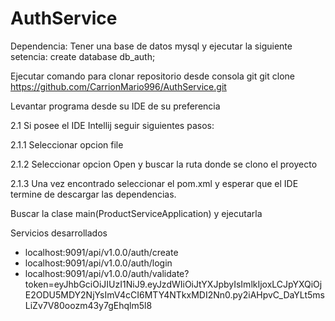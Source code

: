# AuthService
Dependencia: Tener una base de datos mysql y ejecutar la siguiente setencia:
create database db_auth;


Ejecutar comando para clonar repositorio desde consola git git clone https://github.com/CarrionMario996/AuthService.git

Levantar programa desde su IDE de su preferencia

2.1 Si posee el IDE Intellij seguir siguientes pasos:

2.1.1 Seleccionar opcion file

2.1.2 Seleccionar opcion Open y buscar la ruta donde se clono el proyecto

2.1.3 Una vez encontrado seleccionar el pom.xml y esperar que el IDE termine de descargar las dependencias.

Buscar la clase main(ProductServiceApplication) y ejecutarla

Servicios desarrollados
 - localhost:9091/api/v1.0.0/auth/create
 - localhost:9091/api/v1.0.0/auth/login
 - localhost:9091/api/v1.0.0/auth/validate?token=eyJhbGciOiJIUzI1NiJ9.eyJzdWIiOiJtYXJpbyIsImlkIjoxLCJpYXQiOjE2ODU5MDY2NjYsImV4cCI6MTY4NTkxMDI2Nn0.py2iAHpvC_DaYLt5msLiZv7V80oozm43y7gEhqlm5l8
